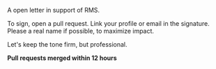 A open letter in support of RMS.

To sign, open a pull request. Link your profile or email in the signature. Please a real name if possible, to maximize impact.

Let's keep the tone firm, but professional.


**Pull requests merged within 12 hours**
